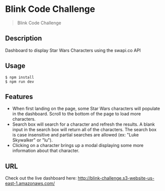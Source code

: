 # Blink Code Challenge

> Blink Code Challenge

## Description

Dashboard to display Star Wars Characters using the swapi.co API

## Usage

```
$ npm install
$ npm run dev
```

## Features

- When first landing on the page, some Star Wars characters will populate in the dashboard.  Scroll to the bottom of the page to load more characters.
- Search box will search for a character and refresh the results.  A blank input in the search box will return all of the characters.  The search box is case insensitive and partial searches are allowed (ex: "Luke Skywalker" or "lu").
- Clicking on a character brings up a modal displaying some more information about that character.

## URL
Check out the live dashboard here:
http://blink-challenge.s3-website-us-east-1.amazonaws.com/

